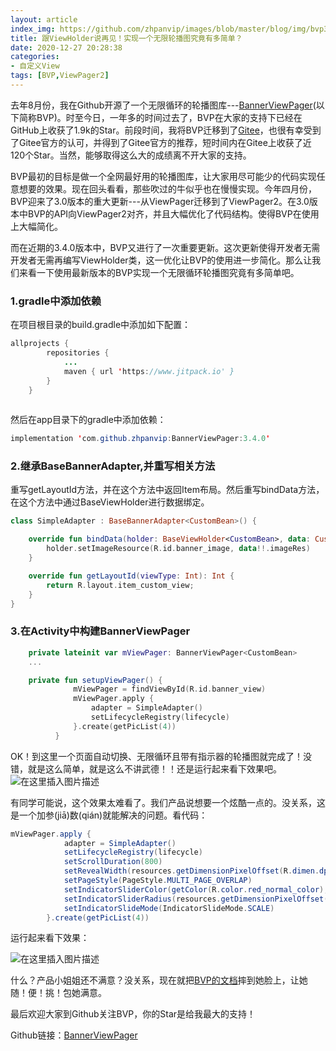 ```yaml
---
layout: article
index_img: https://github.com/zhpanvip/images/blob/master/blog/img/bvp3.4.jpg?raw=true
title: 跟ViewHolder说再见！实现一个无限轮播图究竟有多简单？
date: 2020-12-27 20:28:38
categories:
- 自定义View
tags: [BVP,ViewPager2]
--- 
```


去年8月份，我在Github开源了一个无限循环的轮播图库---[BannerViewPager](https://github.com/zhpanvip/BannerViewPager)(以下简称BVP)。时至今日，一年多的时间过去了，BVP在大家的支持下已经在GitHub上收获了1.9k的Star。前段时间，我将BVP迁移到了[Gitee](https://gitee.com/zhpanvip/BannerViewPager)，也很有幸受到了Gitee官方的认可，并得到了Gitee官方的推荐，短时间内在Gitee上收获了近120个Star。当然，能够取得这么大的成绩离不开大家的支持。

BVP最初的目标是做一个全网最好用的轮播图库，让大家用尽可能少的代码实现任意想要的效果。现在回头看看，那些吹过的牛似乎也在慢慢实现。今年四月份，BVP迎来了3.0版本的重大更新---从ViewPager迁移到了ViewPager2。在3.0版本中BVP的API向ViewPager2对齐，并且大幅优化了代码结构。使得BVP在使用上大幅简化。

而在近期的3.4.0版本中，BVP又进行了一次重要更新。这次更新使得开发者无需开发者无需再编写ViewHolder类，这一优化让BVP的使用进一步简化。那么让我们来看一下使用最新版本的BVP实现一个无限循环轮播图究竟有多简单吧。

###  1.gradle中添加依赖

在项目根目录的build.gradle中添加如下配置：
```java
allprojects {
		repositories {
			...
			maven { url 'https://www.jitpack.io' }
		}
	}
	
```
然后在app目录下的gradle中添加依赖：

```java
implementation 'com.github.zhpanvip:BannerViewPager:3.4.0'
```

### 2.继承BaseBannerAdapter,并重写相关方法
重写getLayoutId方法，并在这个方法中返回Item布局。然后重写bindData方法，在这个方法中通过BaseViewHolder进行数据绑定。
```kotlin
class SimpleAdapter : BaseBannerAdapter<CustomBean>() {

    override fun bindData(holder: BaseViewHolder<CustomBean>, data: CustomBean?, position: Int, pageSize: Int) {
        holder.setImageResource(R.id.banner_image, data!!.imageRes)
    }

    override fun getLayoutId(viewType: Int): Int {
        return R.layout.item_custom_view;
    }
}
```
### 3.在Activity中构建BannerViewPager
```kotlin
    private lateinit var mViewPager: BannerViewPager<CustomBean>
    ...

    private fun setupViewPager() {
              mViewPager = findViewById(R.id.banner_view)
              mViewPager.apply {
                  adapter = SimpleAdapter()
                  setLifecycleRegistry(lifecycle)
              }.create(getPicList(4))
          }
```

OK！到这里一个页面自动切换、无限循环且带有指示器的轮播图就完成了！没错，就是这么简单，就是这么不讲武德！！还是运行起来看下效果吧。
![在这里插入图片描述](https://p3-juejin.byteimg.com/tos-cn-i-k3u1fbpfcp/31ea2658ae564a54acf7aed94077f550~tplv-k3u1fbpfcp-zoom-1.image)

有同学可能说，这个效果太难看了。我们产品说想要一个炫酷一点的。没关系，这是一个加参(jiā)数(qián)就能解决的问题。看代码：

```java
mViewPager.apply {
            adapter = SimpleAdapter()
            setLifecycleRegistry(lifecycle)
            setScrollDuration(800)
            setRevealWidth(resources.getDimensionPixelOffset(R.dimen.dp_15))
            setPageStyle(PageStyle.MULTI_PAGE_OVERLAP)
            setIndicatorSliderColor(getColor(R.color.red_normal_color), getColor(R.color.red_checked_color))
            setIndicatorSliderRadius(resources.getDimensionPixelOffset(R.dimen.dp_4), resources.getDimensionPixelOffset(R.dimen.dp_6))
            setIndicatorSlideMode(IndicatorSlideMode.SCALE)
        }.create(getPicList(4))
```
运行起来看下效果：

![在这里插入图片描述](https://p3-juejin.byteimg.com/tos-cn-i-k3u1fbpfcp/bea4ceba1d324f9ebaedc590438ce8d3~tplv-k3u1fbpfcp-zoom-1.image)

什么？产品小姐姐还不满意？没关系，现在就把[BVP的文档](https://github.com/zhpanvip/BannerViewPager/wiki)摔到她脸上，让她 随！便！挑！包她满意。



最后欢迎大家到Github关注BVP，你的Star是给我最大的支持！

Github链接：[BannerViewPager](https://github.com/zhpanvip/BannerViewPager)
